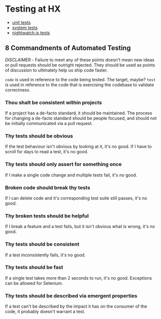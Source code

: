 # Testing at HX

- [unit tests](/unit-tests.md)
- [system tests](/system-tests.md)
- [nightwatch.js tests](/nightwatchjs.md)

## 8 Commandments of Automated Testing

_DISCLAIMER_ - Failure to meet any of these points doesn't mean new ideas or pull requests should be outright rejected. They should be used as points of discussion to ultimately help us ship code faster.

`code` is used in reference to the code being tested. The target, maybe?
`test` is used in reference to the code that is exercising the codebase to validate correctness.

### Thou shalt be consistent within projects

If a project has a de-facto standard, it should be maintained. The process for changing a de-facto standard should be people focused, and should not be initially communicated via a pull request.

### Thy tests should be obvious

If the test behaviour isn't obvious by looking at it, it's no good. If I have to scroll for days to read a test, it's no good.

### Thy tests should only assert for something once

If I make a single code change and multiple tests fail, it's no good.

### Broken code should break thy tests

If I can delete code and it's corresponding test suite still passes, it's no good.

### Thy broken tests should be helpful

If I break a feature and a test fails, but it isn't obvious what is wrong, it's no good.

### Thy tests should be consistent

If a test inconsistently fails, it's no good.

### Thy tests should be fast

If a single test takes more than 2 seconds to run, it's no good. Exceptions can be allowed for Selenium.

### Thy tests should be described via emergent properties

If a test can't be described by the impact it has on the consumer of the code, it probably doesn't warrant a test.
